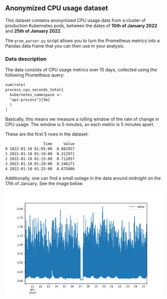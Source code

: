 ## Anonymized CPU usage dataset

This dataset contains anonymized CPU usage data from a cluster of production Kubernetes pods, between the dates of **10th of January 2022** and **25th of January 2022**.

The `prom_parser.py` script allows you to turn the Prometheus metrics into a Pandas data frame that you can then use in your analysis.

### Data description

The data consists of CPU usage metrics over 15 days, collected using the following Prometheus query:

```promql
sum(rate(
process_cpu_seconds_total{
  kubernetes_namespace =~
  "api-process"}[5m]
  )
)
```

Basically, this means we measure a rolling window of the rate of change in CPU usage. The window is 5 minutes, so each metric is 5 minutes apart.

These are the first 5 rows in the dataset:

```
                 Time     Value
0 2022-01-10 01:05:00  0.082057
1 2022-01-10 01:10:00  0.312971
2 2022-01-10 01:15:00  0.712057
3 2022-01-10 01:20:00  0.246171
4 2022-01-10 01:25:00  0.875086
```

Additionally, one can find a small outage in the data around midnight on the 17th of January. See the image below.


![](img/fig1.png)